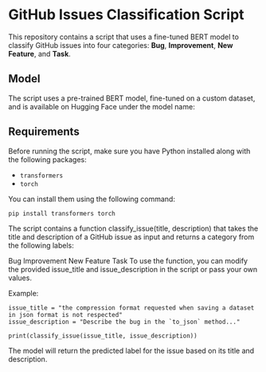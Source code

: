 # GitHub Issues Classification Script

This repository contains a script that uses a fine-tuned BERT model to classify GitHub issues into four categories: **Bug**, **Improvement**, **New Feature**, and **Task**.

## Model
The script uses a pre-trained BERT model, fine-tuned on a custom dataset, and is available on Hugging Face under the model name:


## Requirements

Before running the script, make sure you have Python installed along with the following packages:

- `transformers`
- `torch`

You can install them using the following command:

```bash
pip install transformers torch
```
The script contains a function classify_issue(title, description) that takes the title and description of a GitHub issue as input and returns a category from the following labels:

Bug
Improvement
New Feature
Task
To use the function, you can modify the provided issue_title and issue_description in the script or pass your own values.

Example:
```
issue_title = "the compression format requested when saving a dataset in json format is not respected"
issue_description = "Describe the bug in the `to_json` method..."

print(classify_issue(issue_title, issue_description))
```
The model will return the predicted label for the issue based on its title and description.
